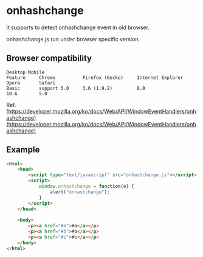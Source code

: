 # onhashchange
It supports to detect onhashchange event in old browser.

onhashchange.js run under browser specific version.

## Browser compatibility

```
Desktop Mobile
Feature	    Chrome	        Firefox (Gecko)	    Internet Explorer	    Opera	    Safari
Basic       support	5.0	    3.6 (1.9.2)         8.0                     10.6	    5.0
```

Ref. [https://developer.mozilla.org/ko/docs/Web/API/WindowEventHandlers/onhashchange](https://developer.mozilla.org/ko/docs/Web/API/WindowEventHandlers/onhashchange)


## Example

```html
<html>
    <head>
        <script type="text/javascript" src="onhashchange.js"></script>
        <script>
            window.onhashchange = function(e) {
                alert("onhashchange");
            }
        </script>
    </head>
    
    <body>
        <p><a href="#a">#a</a></p>
        <p><a href="#b">#b</a></p>
        <p><a href="#c">#c</a></p>
    </body>
</html>
```